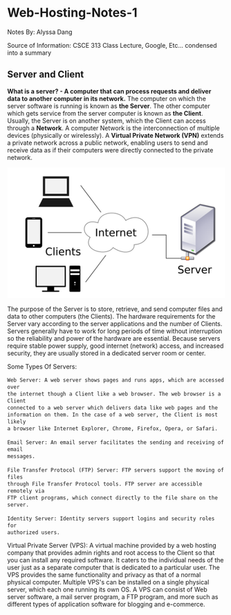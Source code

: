 # Web-Hosting-Notes-1

Notes By: Alyssa Dang

Source of Information: CSCE 313 Class Lecture, Google, Etc... condensed into a summary

## Server and Client

**What is a server? - A computer that can process requests and deliver data to another computer in its network.**
The computer on which the server software is running is known as **the Server**.
The other computer which gets service from the server computer is known as **the Client**. 
Usually, the Server is on another system, which the Client can access through a **Network**.
A computer Network is the interconnection of multiple devices (physically or wirelessly).
A **Virtual Private Network (VPN)** extends a private network across a public network, enabling users to send and receive 
data as if their computers were directly connected to the private network.

![Server-Client Model](https://github.com/AlyssaDang/Web-Hosting-Notes/blob/master/notesImages/Server-Client-Model.png)

The purpose of the Server is to store, retrieve, and send computer files and data to other computers (the Clients). 
The hardware requirements for the Server vary according to the server applications and the number of Clients. 
Servers generally have to work for long periods of time without interruption so the reliability and power of the hardware are essential. Because servers require stable power supply, good internet (network) access, and increased security, they are usually stored in a dedicated server room or center.

Some Types Of Servers:

    Web Server: A web server shows pages and runs apps, which are accessed over 
    the internet though a Client like a web browser. The web browser is a Client 
    connected to a web server which delivers data like web pages and the 
    information on them. In the case of a web server, the Client is most likely 
    a browser like Internet Explorer, Chrome, Firefox, Opera, or Safari. 
    
    Email Server: An email server facilitates the sending and receiving of email 
    messages. 
    
    File Transfer Protocol (FTP) Server: FTP servers support the moving of files 
    through File Transfer Protocol tools. FTP server are accessible remotely via 
    FTP client programs, which connect directly to the file share on the server. 
    
    Identity Server: Identity servers support logins and security roles for 
    authorized users. 

Virtual Private Server (VPS): A virtual machine provided by a web hosting company that provides admin rights and root access 
to the Client so that you can install any required software. It caters to the individual needs of the user just as a separate computer that is dedicated to a particular user. The VPS provides the same functionality and privacy as that of a normal physical computer. Multiple VPS's can be installed on a single physical server, which each one running its own OS.
A VPS can consist of Web server software, a mail server program, a FTP program, and more such as different types of application software for blogging and e-commerce.
